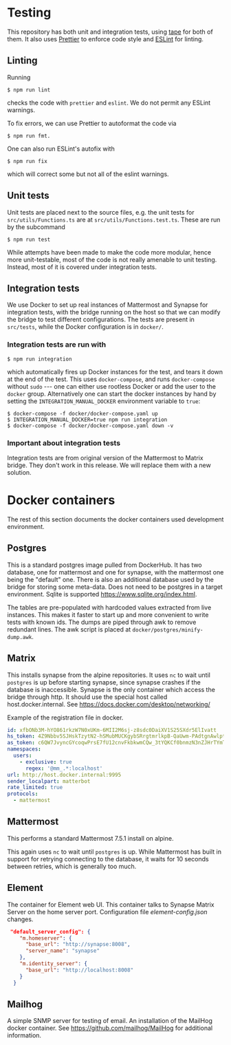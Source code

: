 # Testing

This repository has both unit and integration tests, using [tape](https://github.com/substack/tape) for both of them. It also uses [Prettier](https://prettier.io) to enforce code style and [ESLint](https://eslint.org) for linting.

## Linting

Running

```
$ npm run lint
```

checks the code with `prettier` and `eslint`. We do not permit any ESLint warnings.

To fix errors, we can use Prettier to autoformat the code via

```
$ npm run fmt.
```

One can also run ESLint's autofix with

```
$ npm run fix
```

which will correct some but not all of the eslint warnings.

## Unit tests

Unit tests are placed next to the source files, e.g. the unit tests for `src/utils/Functions.ts` are at `src/utils/Functions.test.ts`. These are run by the subcommand

```
$ npm run test
```

While attempts have been made to make the code more modular, hence more unit-testable, most of the code is not really amenable to unit testing. Instead, most of it is covered under integration tests.

## Integration tests

We use Docker to set up real instances of Mattermost and Synapse for integration tests, with the bridge running on the host so that we can modify the bridge to test different configurations. The tests are present in `src/tests`, while the Docker configuration is in `docker/`.

### Integration tests are run with

```
$ npm run integration
```

which automatically fires up Docker instances for the test, and tears it down at the end of the test. This uses `docker-compose`, and runs `docker-compose` without `sudo` --- one can either use rootless Docker or add the user to the `docker` group. Alternatively one can start the docker instances by hand by setting the `INTEGRATION_MANUAL_DOCKER` environment variable to `true`:

```
$ docker-compose -f docker/docker-compose.yaml up
$ INTEGRATION_MANUAL_DOCKER=true npm run integration
$ docker-compose -f docker/docker-compose.yaml down -v
```
### Important about integration tests 
Integration tests are from original version of the Mattermost to Matrix bridge. They don't work in this release. We will replace them with a new solution.

# Docker containers

The rest of this section documents the docker containers used development environment.

## Postgres

This is a standard postgres image pulled from DockerHub. It has two database, one for mattermost and one for synapse, with the mattermost one being the "default" one.
There is also an additional database used by the bridge for storing some meta-data. Does not need to be postgres in a target environment. Sqlite is supported https://www.sqlite.org/index.html.

The tables are pre-populated with hardcoded values extracted from live instances. This makes it faster to start up and more convenient to write tests with known ids. The dumps are piped through awk to remove redundant lines. The awk script is placed at `docker/postgres/minify-dump.awk`.

## Matrix

This installs synapse from the alpine repositories. It uses `nc` to wait until `postgres` is up before starting synapse, since synapse crashes if the database is inaccessible.
Synapse is the only container which access the bridge through http. It should use the special host called host.docker.internal. See https://docs.docker.com/desktop/networking/

Example of the registration file in docker.

```yaml
id: xfbONb3M-hYO861rkzW7N0xUKm-6MII2M6sj-z8sdc0DaiXV1S25SXdr5ElIvatt
hs_token: 4Z9Nbbv5SJHskTzytN2-hSMubMUCKgybSRrgtmrlkpB-QaUwm-PAdtgnAwlptwPT
as_token: c6QW7JvyncGYcoqwPrsE7fU12cnvFkbkwmCQw_3tYQKCf0bnmzN3nZJHrTYmTUY2
namespaces:
  users:
    - exclusive: true
      regex: '@mm_.*:localhost'
url: http://host.docker.internal:9995
sender_localpart: matterbot
rate_limited: true
protocols:
  - mattermost
```

## Mattermost

This performs a standard Mattermost 7.5.1 install on alpine.

This again uses `nc` to wait until `postgres` is up. While Mattermost has built in support for retrying connecting to the database, it waits for 10 seconds between retries, which is generally too much.

## Element

The container for Element web UI. This container talks to Synapse Matrix Server on the home server port.
Configuration file _element-config.json_ changes.

```json
 "default_server_config": {
    "m.homeserver": {
      "base_url": "http://synapse:8008",
      "server_name": "synapse"
    },
    "m.identity_server": {
      "base_url": "http://localhost:8008"
    }
  }
```

## Mailhog
A simple SNMP server for testing of email. An installation of the MailHog docker container. See https://github.com/mailhog/MailHog
for additional information.


